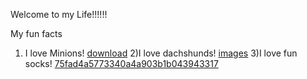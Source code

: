 Welcome to my Life!!!!!!

My fun facts
1) I love Minions!
[download](https://user-images.githubusercontent.com/105660327/236891341-02088964-5f87-49b3-a8ea-159ecbbe81e9.jpg)
2)I love dachshunds!
[images](https://user-images.githubusercontent.com/105660327/236891811-bbb6ce15-f282-4f77-997e-d6f900f70fae.jpg)
3)I love fun socks!
[75fad4a5773340a4a903b1b043943317](https://user-images.githubusercontent.com/105660327/236892232-8a6544bf-26a8-46aa-8ed1-8bef26ac6774.jpg)

